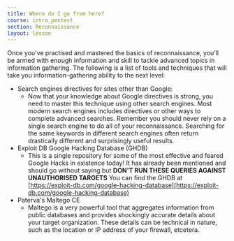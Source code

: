 ```yaml
---
title: Where do I go from here?
course: intro_pentest
section: Reconnaissance
layout: lesson
---
```


Once you’ve practised and mastered the basics of reconnaissance, you’ll be armed
with enough information and skill to tackle advanced topics in information
gathering. The following is a list of tools and techniques that will take you
information-gathering ability to the next level:

* Search engines directives for sites other than Google:
  * Now that your knowledge about Google directives is strong, you need to
    master this technique using other search engines. Most modern search engines
    includes directives or other ways to complete advanced searches. Remember
    you should never rely on a single search engine to do all of your
    reconnaissance. Searching for the same keywords in different search engines
    often return drastically different and surprisingly useful results.
* Exploit DB Google Hacking Database (GHDB)
  * This is a single repository for some of the most effective and feared Google
    Hacks in existence today! It has already been mentioned and should go
    without saying but **DON'T RUN THESE QUERIES AGAINST UNAUTHORISED TARGETS**
    You can find the GHDB at [https://exploit-db.com/google-hacking-database](https://exploit-db.com/google-hacking-database)
* Paterva's Maltego CE
  * Maltego is a very powerful tool that aggregates information from public
    databases and provides shockingly accurate details about your target
    organization. These details can be technical in nature, such as the location
    or IP address of your firewall, etcetera.

